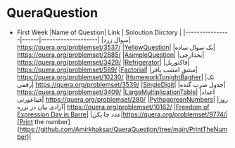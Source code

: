 # QueraQuestion
- First Week
  |Name of Question| Link | Soloution Dirctory | 
  |----------------|------|--------------------|
  |سوال زرد|   https://quera.org/problemset/3537/ |[YellowQuestion](https://github.com/Amirkhaksar/QueraQuestion/tree/main/YellowQuestion)|
  |یک سوال ساده| https://quera.org/problemset/2885/ |[AsimpleQuestion](https://github.com/Amirkhaksar/QueraQuestion/tree/main/AsimpleQuestion)|
  |یخدارچی| https://quera.org/problemset/3429/ |[Refrigerator](https://github.com/Amirkhaksar/QueraQuestion/tree/main/Refrigerator)|
  |فاکتوریل| https://quera.org/problemset/589/ |[Factorial](https://github.com/Amirkhaksar/QueraQuestion/tree/main/Factorial)|
  |مشق امشب باقر| https://quera.org/problemset/10230/ |[HomeworkTonightBagher](https://github.com/Amirkhaksar/QueraQuestion/tree/main/HomeworkTonightBagher)|
  |تک رقمی| https://quera.org/problemset/3539/ |[SingleDigit](https://github.com/Amirkhaksar/QueraQuestion/tree/main/SingleDigit)|
  |جدول ضرب گنده| https://quera.org/problemset/3409/ |[LargeMultiplicationTable](https://github.com/Amirkhaksar/QueraQuestion/tree/main/LargeMultiplicationTable)|
  |اعداد فیثاغورثی| https://quera.org/problemset/280/ |[PythagoreanNumbers](https://github.com/Amirkhaksar/QueraQuestion/tree/main/PythagoreanNumbers)|
  |روز آزادی بیان در برره| https://quera.org/problemset/10162/ |[Freedom of Expression Day in Barre](https://github.com/Amirkhaksar/QueraQuestion/tree/main/FreedomOfExpressionDayinBarre)|
  |عدد چا پکن|https://quera.org/problemset/9774/|[Print the number](https://github.com/Amirkhaksar/QueraQuestion/tree/main/PrintTheNumber)|
